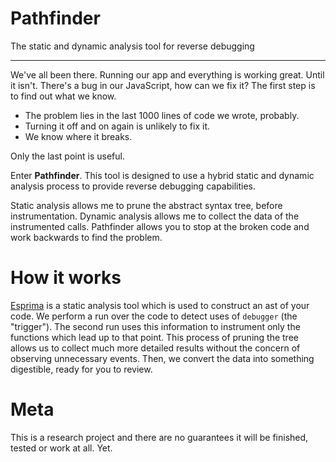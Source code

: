 # Pathfinder

The static and dynamic analysis tool for reverse debugging

--------------------------------------------------------------------------------

We've all been there. Running our app and everything is working great. Until it isn't. There's a bug in our JavaScript, how can we fix it? The first step is to find out what we know.

- The problem lies in the last 1000 lines of code we wrote, probably.
- Turning it off and on again is unlikely to fix it.
- We know where it breaks.

Only the last point is useful.

Enter **Pathfinder**. This tool is designed to use a hybrid static and dynamic analysis process to provide reverse debugging capabilities.

Static analysis allows me to prune the abstract syntax tree, before instrumentation. Dynamic analysis allows me to collect the data of the instrumented calls. Pathfinder allows you to stop at the broken code and work backwards to find the problem.

# How it works

[Esprima](http://esprima.org/) is a static analysis tool which is used to construct an ast of your code. We perform a run over the code to detect uses of `debugger` (the "trigger"). The second run uses this information to instrument only the functions which lead up to that point. This process of pruning the tree allows us to collect much more detailed results without the concern of observing unnecessary events. Then, we convert the data into something digestible, ready for you to review.

# Meta

This is a research project and there are no guarantees it will be finished, tested or work at all. Yet.

